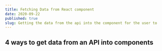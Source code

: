 ```yaml
---
title: Fetching Data from React component
date: 2020-09-22
published: true
slug: Getting the data from the api into the component for the user to use
---
```


## 4 ways to get data from an API into components
